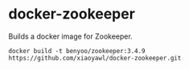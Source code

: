 
docker-zookeeper
================

Builds a docker image for Zookeeper.

```docker build -t benyoo/zookeeper:3.4.9 https://github.com/xiaoyawl/docker-zookeeper.git```
